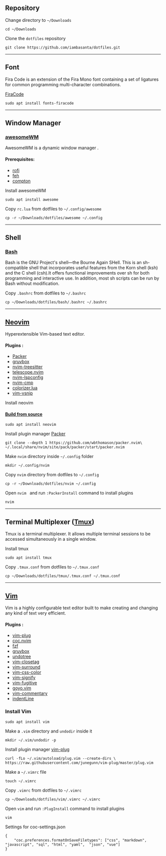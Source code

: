 ## Repository

Change directory to `~/Downloads`

    cd ~/Downloads

Clone the `dotfiles` repository

    git clone https://github.com/iambasanta/dotfiles.git

---

## Font
Fira Code is an extension of the Fira Mono font containing a set of ligatures for common programming multi-character combinations.

[FiraCode](https://github.com/tonsky/FiraCode)

    sudo apt install fonts-firacode

---

## Window Manager
### [awesomeWM](https://github.com/awesomeWM/awesome)
AwesomeWM is a dynamic window manager .

#### Prerequisites:
- [rofi](https://github.com/davatorium/rofi)
- [feh](https://github.com/derf/feh)
- [compton](https://github.com/chjj/compton)

Install awesomeWM

    sudo apt install awesome

Copy `rc.lua` from dotfiles to `~/.config/awesome`

    cp -r ~/Downloads/dotfiles/awesome ~/.config

---

## Shell
### [Bash](https://github.com/bminor/bash)
Bash is the GNU Project's shell—the Bourne Again SHell. This is an sh-compatible shell that incorporates useful features from the Korn shell (ksh) and the C shell (csh).It offers functional improvements over sh for both programming and interactive use. In addition, most sh scripts can be run by Bash without modification.

Copy `.bashrc` from dotfiles to `~/.bashrc`

    cp ~/Downloads/dotfiles/bash/.bashrc ~/.bashrc

---

## [Neovim](https://github.com/neovim/neovim)
Hyperextensible Vim-based text editor.

#### Plugins :
- [Packer](https://github.com/wbthomason/packer.nvim)
- [gruvbox](https://github.com/morhetz/gruvbox)
- [nvim-treesitter](https://github.com/nvim-treesitter/nvim-treesitter)
- [telescope.nvim](https://github.com/nvim-telescope/telescope.nvim)
- [nvim-lspconfig](https://github.com/neovim/nvim-lspconfig)
- [nvim-cmp](https://github.com/hrsh7th/nvim-cmp)
- [colorizer.lua](https://github.com/norcalli/nvim-colorizer.lua)
- [vim-vsnip](https://github.com/hrsh7th/vim-vsnip)

Install neovim
#### [Build from source](https://github.com/neovim/neovim/wiki/Building-Neovim)

    sudo apt install neovim


Install plugin manager [Packer](https://github.com/wbthomason/packer.nvim)

    git clone --depth 1 https://github.com/wbthomason/packer.nvim\ ~/.local/share/nvim/site/pack/packer/start/packer.nvim

Make `nvim` directory inside `~/.config` folder

    mkdir ~/.config/nvim

Copy `nvim` directory from dotfiles to `~/.config`

    cp -r ~/Downloads/dotfiles/nvim ~/.config

Open `nvim ` and run `:PackerInstall` command to install plugins

    nvim

---

## Terminal Multiplexer ([Tmux](https://github.com/tmux/tmux))
Tmux is a terminal multiplexer. It allows multiple terminal sessions to be accessed simultaneously in a single window.

Install tmux

    sudo apt install tmux

Copy `.tmux.conf` from dotfiles to `~/.tmux.conf`

    cp ~/Downloads/dotfiles/tmux/.tmux.conf ~/.tmux.conf

---

## [Vim](https://github.com/vim/vim)
Vim is a highly configurable text editor built to make creating and changing any kind of text very efficient.

#### Plugins :
- [vim-plug](https://github.com/junegunn/vim-plug)
- [coc.nvim](https://github.com/neoclide/coc.nvim)
- [fzf](https://github.com/junegunn/fzf)
- [gruvbox](https://github.com/morhetz/gruvbox)
- [undotree](https://github.com/mbbill/undotree)
- [vim-closetag](https://github.com/alvan/vim-closetag)
- [vim-surround](https://github.com/tpope/vim-surround)
- [vim-css-color](https://github.com/ap/vim-css-color)
- [vim-signify](https://github.com/mhinz/vim-signify)
- [vim-fugitive](https://github.com/tpope/vim-fugitive)
- [goyo.vim](https://github.com/junegunn/goyo.vim)
- [vim-commentary](https://github.com/tpope/vim-commentary)
- [indentLine](https://github.com/Yggdroot/indentLine)

### Install Vim

    sudo apt install vim

Make a `.vim` directory and `undodir` inside it

    mkdir ~/.vim/undodir -p

Install plugin manager [vim-plug](https://github.com/junegunn/vim-plug)

    curl -fLo ~/.vim/autoload/plug.vim --create-dirs \
    https://raw.githubusercontent.com/junegunn/vim-plug/master/plug.vim

Make a `~/.vimrc` file

    touch ~/.vimrc

Copy `.vimrc` from dotfiles to `~/.vimrc`

    cp ~/Downloads/dotfiles/vim/.vimrc ~/.vimrc

Open `vim` and run `:PlugInstall` command to install plugins

    vim

Settings for coc-settings.json

    {
        "coc.preferences.formatOnSaveFiletypes": ["css", "markdown", "javascript", "sql", "html", "yaml",  "json", "vue"]
    }
